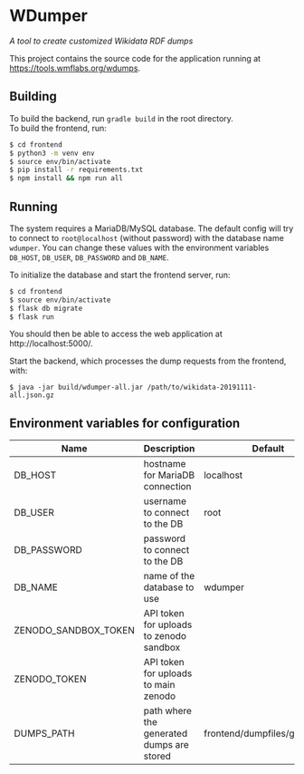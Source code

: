 # WDumper
_A tool to create customized Wikidata RDF dumps_

This project contains the source code for the application running at https://tools.wmflabs.org/wdumps.

## Building

To build the backend, run `gradle build` in the root directory.  
To build the frontend, run:

```sh
$ cd frontend
$ python3 -m venv env
$ source env/bin/activate
$ pip install -r requirements.txt
$ npm install && npm run all
```

## Running

The system requires a MariaDB/MySQL database.
The default config will try to connect to `root@localhost` (without password)
with the database name `wdumper`. You can change these values with the 
environment variables `DB_HOST`, `DB_USER`, `DB_PASSWORD` and `DB_NAME`.

To initialize the database and start the frontend server, run:
```sh
$ cd frontend
$ source env/bin/activate
$ flask db migrate
$ flask run
```
You should then be able to access the web application at http://localhost:5000/.

Start the backend, which processes the dump requests from the frontend, with:
```
$ java -jar build/wdumper-all.jar /path/to/wikidata-20191111-all.json.gz 
```

## Environment variables for configuration

| Name                 | Description                               | Default                      |
|----------------------|-------------------------------------------|------------------------------|
| DB_HOST              | hostname for MariaDB connection           | localhost                    |
| DB_USER              | username to connect to the DB             | root                         |
| DB_PASSWORD          | password to connect to the DB             |                              |
| DB_NAME              | name of the database to use               | wdumper                      |
| ZENODO_SANDBOX_TOKEN | API token for uploads to zenodo sandbox   |                              |
| ZENODO_TOKEN         | API token for uploads to main zenodo      |                              |
| DUMPS_PATH           | path where the generated dumps are stored | frontend/dumpfiles/generated |
